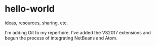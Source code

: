 # hello-world
ideas, resources, sharing, etc.

I'm adding Git to my repertoire. I've added the VS2017 extensions and begun the process of integrating NetBeans and Atom.
